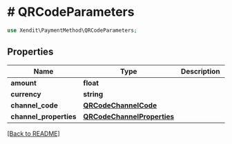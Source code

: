 # # QRCodeParameters


```php
use Xendit\PaymentMethod\QRCodeParameters;
```

## Properties

Name | Type | Description | Examples | Notes
------------ | ------------- | ------------- | ------------- | ------------- 
**amount** | **float** |  | null |  [optional]
**currency** | **string** |  | null |  [optional]
**channel_code** | [**QRCodeChannelCode**](QRCodeChannelCode.md) |  | null |  [optional]
**channel_properties** | [**QRCodeChannelProperties**](QRCodeChannelProperties.md) |  | null |  [optional]

[[Back to README]](../../README.md)
